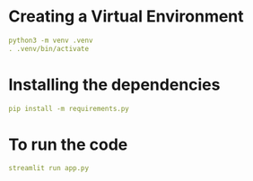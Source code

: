 # Creating a Virtual Environment

```yaml
python3 -m venv .venv
. .venv/bin/activate
```


# Installing the dependencies

```yaml
pip install -m requirements.py
```


# To run the code
```yaml
streamlit run app.py
```
